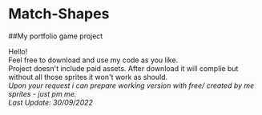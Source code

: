 # Match-Shapes
##My portfolio game project

Hello!  
Feel free to download and use my code as you like.  
Project doesn't include paid assets. After download it will complie but without all those sprites it won't work as should.   
*Upon your request i can prepare working version with free/ created by me sprites - just pm me.*  
*Last Update: 30/09/2022*


